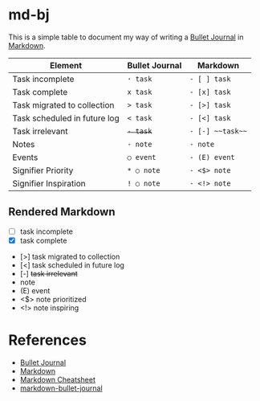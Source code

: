 # md-bj

This is a simple table to document my way of writing a [Bullet Journal](https://bulletjournal.com/) in [Markdown](https://daringfireball.net/projects/markdown/).

| Element | Bullet Journal | Markdown |
| ------- | ------         | ------   |
| Task incomplete        | `· task`               | `- [ ] task`         |
| Task complete        | `x task`               | `- [x] task`         |
| Task migrated to collection        | `> task`               | `- [>] task`         |
| Task scheduled in future log        | `< task`               | `- [<] task`         |
| Task irrelevant        | ~~`- task`~~               | `- [-] ~~task~~`         |
| Notes        | `- note`               | `- note`         |
| Events        | `○ event`               | `- (E) event`         |
| Signifier Priority        | `* ○ note`               | `- <$> note`         |
| Signifier Inspiration        | `! ○ note`               | `- <!> note`         |

## Rendered Markdown

- [ ] task incomplete
- [x] task complete
- [>] task migrated to collection
- [<] task scheduled in future log
- [-] ~~task irrelevant~~
- note
- (E) event
- <$> note prioritized
- <!> note inspiring

# References

- [Bullet Journal](https://bulletjournal.com/)
- [Markdown](https://daringfireball.net/projects/markdown/)
- [Markdown Cheatsheet](https://github.com/adam-p/markdown-here/wiki/Markdown-Cheatsheet)
- [markdown-bullet-journal](https://github.com/dballard/markdown-bullet-journal)
